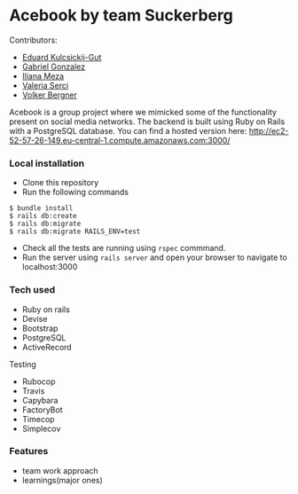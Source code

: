 # Acebook by team Suckerberg

Contributors:
- [Eduard Kulcsickij-Gut](https://github.com/EdZeno)
- [Gabriel Gonzalez](https://github.com/gabokappa)
- [Iliana Meza](https://github.com/ilimeza)
- [Valeria Serci](https://github.com/ValeSer)
- [Volker Bergner](https://github.com/v-c-b)

Acebook is a group project where we mimicked some of the functionality present on social media  networks. The backend is built using Ruby on Rails with a PostgreSQL database. You can find a hosted version here: http://ec2-52-57-26-149.eu-central-1.compute.amazonaws.com:3000/

### Local installation

* Clone this repository
* Run the following commands
```
$ bundle install
$ rails db:create
$ rails db:migrate
$ rails db:migrate RAILS_ENV=test
```
* Check all the tests are running using ```rspec``` commmand.
* Run the server using ``` rails server ``` and open your browser to navigate to localhost:3000

### Tech used

- Ruby on rails
- Devise
- Bootstrap
- PostgreSQL
- ActiveRecord

Testing

- Rubocop
- Travis
- Capybara
- FactoryBot
- Timecop
- Simplecov 

### Features

- team work approach
- learnings(major ones)
